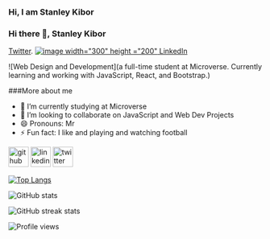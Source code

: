 ### Hi, I am Stanley Kibor
                                                       
### Hi there 👋, Stanley Kibor

[Twitter](https://twitter.com/stanleykibor3).  [![image width="300" height ="200"](https://user-images.githubusercontent.com/78428936/215670784-999809c5-838b-4bf8-bbba-6eb35fd32913.png)
LinkedIn](https://www.linkedin.com/in/kibor-stanley-350b8a123/)

![Web Design and Development](a full-time student at Microverse. Currently learning and working with JavaScript, React, and Bootstrap.)

###More about me

- 🌱 I’m currently studying at Microverse 
- 👯 I’m looking to collaborate on JavaScript and Web Dev Projects 
- 😄 Pronouns: Mr 
- ⚡ Fun fact: I like and playing and watching football 


[<img src='https://cdn.jsdelivr.net/npm/simple-icons@3.0.1/icons/github.svg' alt='github' height='40'>](https://github.com/chepkok3)  [<img src='https://cdn.jsdelivr.net/npm/simple-icons@3.0.1/icons/linkedin.svg' alt='linkedin' height='40'>](https://www.linkedin.com/in/https://www.linkedin.com/in/kibor-stanley-350b8a123//)  [<img src='https://cdn.jsdelivr.net/npm/simple-icons@3.0.1/icons/twitter.svg' alt='twitter' height='40'>](https://twitter.com/@stanleykibor3)  

[![Top Langs](https://github-readme-stats.vercel.app/api/top-langs/?username=chepkok3)](https://github.com/anuraghazra/github-readme-stats)

![GitHub stats](https://github-readme-stats.vercel.app/api?username=chepkok3&show_icons=true)  
 
![GitHub streak stats](https://streak-stats.demolab.com/?user=chepkok3)  

![Profile views](https://gpvc.arturio.dev/chepkok3)  
